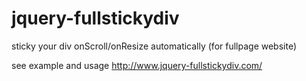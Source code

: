 jquery-fullstickydiv
====================

sticky your div onScroll/onResize automatically (for fullpage website)

see example and usage <http://www.jquery-fullstickydiv.com/>
